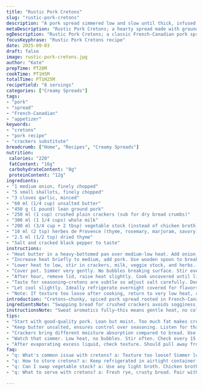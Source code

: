 ```yaml
---
title: "Rustic Pork Cretons"
slug: "rustic-pork-cretons"
description: "A pork spread simmered low and slow until thick, infused with onions, shallots, and garlic. Replacing traditional bread with crushed crackers and swapping chicken broth for vegetable stock for a lighter, herb-driven flavor profile. Gentle spice mix with thyme and rosemary instead of sarriette. Cook times adjusted slightly to lock in texture and moisture. Technique focuses on sweating aromatics fully, gradual liquid absorption, and evaporation for proper consistency. Classic French Canadian creton with subtle twists and smart kitchen strategies."
metaDescription: "Rustic Pork Cretons; a hearty spread made with ground pork and fine aromatics, simmered for rich, comforting flavor."
ogDescription: "Rustic Pork Cretons; a classic French-Canadian pork spread, simmered low until thick and served on crusty bread."
focusKeyphrase: "Rustic Pork Cretons recipe"
date: 2025-09-03
draft: false
image: rustic-pork-cretons.jpg
author: "Kate"
prepTime: PT20M
cookTime: PT1H5M
totalTime: PT1H25M
recipeYield: "8 servings"
categories: ["Creamy Spreads"]
tags:
- "pork"
- "spread"
- "French-Canadian"
- "appetizer"
keywords:
- "cretons"
- "pork recipe"
- "crackers substitute"
breadcrumb: ["Home", "Recipes", "Creamy Spreads"]
nutrition: 
 calories: "220"
 fatContent: "16g"
 carbohydrateContent: "8g"
 proteinContent: "12g"
ingredients:
- "1 medium onion, finely chopped"
- "5 small shallots, finely chopped"
- "3 cloves garlic, minced"
- "60 ml (1/4 cup) unsalted butter"
- "450 g (1 pound) lean ground pork"
- "250 ml (1 cup) crushed plain crackers (sub for dry bread crumbs)"
- "300 ml (1 1/4 cups) whole milk"
- "200 ml (3/4 cup + 2 tbsp) vegetable stock (instead of chicken broth)"
- "10 ml (2 tsp) herbes de Provence (thyme, rosemary, marjoram, savory)"
- "2.5 ml (1/2 tsp) dried thyme"
- "Salt and cracked black pepper to taste"
instructions:
- "Heat butter in a heavy-bottomed pan over medium-low heat. Add onion, shallots, and garlic. Stir. Cook gently until fully softened, glossy, no color on edges. This slow sweat pulls sugars out, no browning."
- "Increase heat briefly to medium, add pork. Use wooden spoon to break meat apart. Brown lightly, just enough to lose raw pinkness. Protein should still be tender, not crusted."
- "Lower heat to low, stir in crackers, milk, veggie stock, and herbs. Season with salt and pepper. Mix thoroughly until uniform. Mixture will be wet but thickening starts immediately."
- "Cover pot. Simmer very gently. No bubbles breaking surface. Stir every 15 minutes to avoid sticking. Cook 1 hour, watch liquid absorb almost completely."
- "After hour, remove lid, raise heat slightly. Cook uncovered until liquid evaporates fully, mixture pulling away from pot sides. Stir often now, scraping bottom to form thick paste. About 30 minutes."
- "Taste for seasoning—cretons are subtle so adjust salt carefully. Don’t overcook or cretons dry out too much. Keep moist but firm texture."
- "Let cool slightly. Ideally refrigerate overnight covered for flavors to meld. Serve spread on fresh rye or crusty bread."
- "Note: If texture too loose after cooking, return to very low heat, cook uncovered an extra 10 minutes. If too stiff after chilling, loosen with a splash of milk or broth."
introduction: "Cretons—chunky, spiced pork spread rooted in French-Canadian kitchens everywhere. Roughly cooked pork, soaked bread, gently simmered until rich and spreadable. But details matter. Not too hot or pork curls into rubbery lumps. No burnt bits, no dry edges. Instead, inviting aroma of sweating onions mingled with softened shallots and garlic, simmered low until pork is just cooked through and mixtures thicken like pudding. Simple spices keep it rustic but flavorful—herbs balanced to highlight pork's natural richness. A twist: plain crackers replace dry bread crumbs for subtle texture, vegetable stock adds lightness over traditional chicken broth. Timing and technique here dictate success. Stir often to monitor moisture, adjust heat to coax flavors out without scorching bottom. Let it rest. Cretons gel and firm, develop flavor as they cool. No shortcuts if you want old school authenticity with a nod to modern tweaks."
ingredientsNote: "Swapping bread for crushed crackers avoids sogginess; crackers absorb moisture differently, less gluey. Use fresh, unsalted butter—fat quality impacts mouthfeel. Shallots replace some onions for delicate sweetness and finer texture. Garlic minced finely spreads flavor without clumping. Ground pork should be lean yet moist; too fatty and cretons become greasy, too lean and texture dries out. Vegetable stock substitutes chicken broth for a cleaner savory backdrop, compatible with herb-forward spice blends like herbes de Provence and thyme, replacing heavier sarriette. Season cautiously—salting after simmer prevents over-seasoning. Have milk cold, adds creaminess while cooking slowly loosens protein strands in pork. Proper spice balance keeps cretons interesting without overpowering natural pork flavors."
instructionsNote: "Sweat aromatics fully—this means gentle heat, no color, to coax out sweetness and soften texture. Rushing this step with high heat creates bitterness and loss of flavor depth. Browning pork briefly at medium heat wicks rawness but avoids crust that traps moisture leading to dryness. Low and slow with liquids lets starch from crackers hydrate evenly, creating smooth but robust texture. Covering during simmer traps steam, speeds moisture interaction; uncovering at end drives evaporation for thick paste. Stirring frequently critical—prevents scorching, encourages even cooking, and helps you judge moisture level. Visual cues: mixture should pull cleanly from pot sides, shine with slight gloss and hold shape on wooden spoon without dripping immediately. Cooling lets gelatinized proteins set structure and flavors to blend deeply. Adapt time based on moisture content; humidity changes how long cretons need to cook down."
tips:
- "Start with good-quality pork. Lean but moist. Too much fat makes cretons greasy. Not enough, dry and crumbly. Monitor closely."
- "Keep butter unsalted, ensures control over seasoning. Listen for that gentle sizzle while sweating onions, shallots, garlic. Avoid browning."
- "Crackers bring different moisture absorption compared to bread. Use plain, not flavored. Keeps texture light and airy. Thick paste is key."
- "Watch that simmer. Low heat, no bubbles. Stir often. Check every 15 minutes. Prevents sticking, avoids burning. Key steps for flavor."
- "After evaporating excess liquid, check texture. Should pull away from pot. If too loose, simmer longer uncovered. Texture should hold shape."
faq:
- "q: What's common issue with cretons? a: Texture too loose? Simmer longer to dry out, but avoid burning. Adjust slowly on low heat."
- "q: How to store cretons? a: Keep refrigerated in airtight container. Can freeze, but thaw overnight in fridge. Texture changes though."
- "q: Can I swap vegetable stock? a: Use any light broth. Chicken broth works but changes flavor; veggie keeps herbs prominent. Adjust salt accordingly."
- "q: What to serve with cretons? a: Fresh rye, crusty bread. Pair with sharp mustard or pickles. Experiment with crackers, different textures."

---
```

